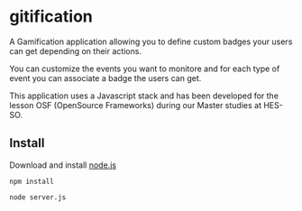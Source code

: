 # gitification

A Gamification application allowing you to define custom badges your users can get depending on their actions.

You can customize the events you want to monitore and for each type of event you can associate a badge the users can get.

This application uses a Javascript stack and has been developed for the lesson OSF (OpenSource Frameworks) during our Master studies at HES-SO.

## Install
Download and install [node.js](http://nodejs.org/download/)

    npm install
    
    node server.js
